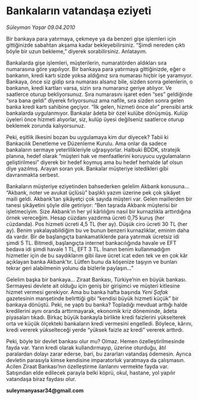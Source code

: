 # Bankaların vatandaşa eziyeti

*Süleyman Yaşar 09.04.2010*

<div class="yazi"><p>Bir bankaya para yatırmaya, çekmeye ya da benzeri gişe işlemleri için gittiğinizde sabahtan akşama kadar bekleyebilirsiniz. “Şimdi nereden çıktı böyle bir uzun bekleme,” diyerek sorabilirsiniz. Anlatayım.</p>
<p>Bankalarda gişe işlemleri, müşterilerin, numaratörden aldıkları sıra numarasına göre yapılıyor. Bir bankaya para yatırmaya gittiğinizde, eğer o bankanın, kredi kartı sizde yoksa aldığınız sıra numarası hiçbir işe yaramıyor. Bankaya, önce siz gidip sıra numarası alsanız bile, sizden sonra gelenlerin, o bankanın, kredi kartları varsa, sizin sıra numaranız geriye atılıyor. Ve saatlerce oturup bekliyorsunuz. Sıra numarasını işaret eden “ses” geldiğinde “sıra bana geldi” diyerek fırlıyorsunuz ama nafile, sıra sizden sonra gelen banka kredi kartı sahibine geçiyor. “İlk gelen, hizmeti önce alır” prensibi artık bankalarda uygulanmıyor. Bankalar âdeta bir özel kulübe dönüşmüş. Kulüp üyeleri önce hizmeti alıyorlar, siz, kulüp üyesi değilseniz saatlerce oturup beklemek zorunda kalıyorsunuz. </p>
<p>Peki, eşitlik ilkesini bozan bu uygulamaya kim dur diyecek? Tabii ki Bankacılık Denetleme ve Düzenleme Kurulu. Ama onlar da sadece bankaların sermaye yeterlilikleriyle uğraşıyorlar. Halbuki BDDK, stratejik planına, hedef olarak “müşteri hak ve menfaatlerini koruyucu uygulamaların geliştirilmesi” diyerek bir hedef koymuş ama bu hedef herhalde laf olsun diye yazılmış. Arayan soran yok. Bankalar müşteriye istedikleri gibi davranmakta serbest.</p>
<p>Bankaların müşteriye eziyetinden bahsederken gelelim Akbank konusuna... “Akbank, noter ve avukat üçlüsü” başlıklı yazım üzerine pek çok şikâyet maili geldi. Akbank’tan şikâyetçi çok sayıda müşteri var. Gelen maillerden bir tanesi şikâyetini şöyle dile getiriyor: “Ben taşrada Akbank müşterisi bir işletmeciyim. Size Akbank’ın her yıl kârlılığını nasıl bir kurnazlıkla arttırdığına örnek vereceğim. Hesap cüzdanı yazdırma ücreti 0,75 kuruş (her cüzdanda). Pos hizmeti ücreti 4,5 TL (her ay). Düşük ciro ücreti 30 TL (her ay). Benim yakalayabildiğim bu ve bunun benzeri kurnazlıklar, eminim daha da vardır. Bir de başlangıçta bankamatiklerde para yatırmak ücretsiz idi şimdi 5 TL. Bitmedi, başlangıçta internet bankacılığında havale ve EFT bedava idi şimdi havale 1 TL, EFT 3 TL. İnanın benim kullanmadığım hizmetler için de bu saydıklarım gibi ilave ücret icat eden tek ve en çok kâr açıklayan banka Akbank’tır. Lütfen bunu da köşenize taşıyın ve bunları tekrar geri alabilmenin yolunu da bizlerle paylaşın...”</p>
<p>Gelelim başka bir bankaya... Ziraat Bankası, Türkiye’nin en büyük bankası. Sermayesi devlete ait olduğu için geniş bir girişimci ve müşteri kitlesine hizmet vermesi gerekiyor. Ama bu banka hafta başında <i>Yeni Şafak</i> gazetesinin manşetinde belirttiği gibi “kendisi büyük hizmeti küçük” bir bankaya dönüştü. Peki, ne yaptı bu banka? Topladığı mevduat arttığı halde kredilerini aynı oranda arttırmayarak, ekonomik kriz döneminde, âdeta piyasaları tıkadı. Birkaç büyük bankayla birlikte kredi faizlerini yükselterek orta ve küçük ölçekteki bankaların kredi vermesini engelledi. Böylece, kârını, kredi vererek yükselteceği yerde “yüksek faizle az kredi” vererek arttırdı. </p>
<p>Peki, böyle bir devlet bankası olur mu? Olmaz. Hemen özelleştirilmesinde fayda var. Yarın kredi olarak kullandırmayıp, üzerine oturduğu, âtıl paralardan dolayı zarar ederse, bari, bu zararları vatandaş ödemesin. Ayrıca devletin parasıyla kimse kendisine imparatorluk yaratmaya da çalışmasın. Acilen Ziraat Bankası’nın özelleştirme ilanlarını vermekte fayda var. Satışından elde edilecek parayla belki köprü, okul, hastane, yol yapılır vatandaşa biraz faydası olur.</p>
<p><b>suleymanyasar34@gmail.com</b><i></i></p></div>
